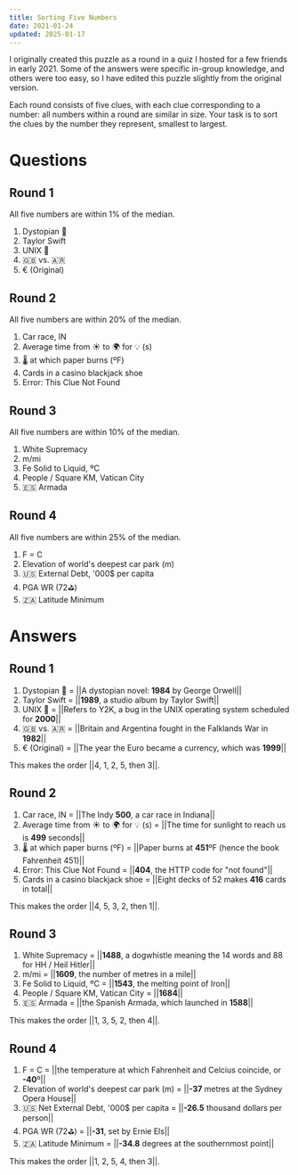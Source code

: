 ```yaml
---
title: Sorting Five Numbers
date: 2021-01-24
updated: 2025-01-17
---
```


I originally created this puzzle as a round in a quiz I hosted for a few friends in early 2021. Some of the answers were specific in-group knowledge, and others were too easy, so I have edited this puzzle slightly from the original version.

Each round consists of five clues, with each clue corresponding to a number: all numbers within a round are similar in size. Your task is to sort the clues by the number they represent, smallest to largest.

# Questions

## Round 1

All five numbers are within 1% of the median.

1. Dystopian 📖
1. Taylor Swift
1. UNIX 🐛
1. 🇬🇧 vs. 🇦🇷
1. € (Original)

## Round 2

All five numbers are within 20% of the median.

1. Car race, IN
1. Average time from ☀️ to 🌍 for 💡 (s)
1. 🌡️ at which paper burns (ºF)
1. Cards in a casino blackjack shoe
1. Error: This Clue Not Found

## Round 3

All five numbers are within 10% of the median.

1. White Supremacy
1. m/mi
1. Fe Solid to Liquid, ºC
1. People / Square KM, Vatican City
1. 🇪🇸 Armada

## Round 4

All five numbers are within 25% of the median.

1. F = C
1. Elevation of world's deepest car park (m)
1. 🇺🇸 External Debt, '000$ per capita
1. PGA WR (72⛳)
1. 🇿🇦 Latitude Minimum


# Answers

## Round 1

1. Dystopian 📖 = ||A dystopian novel: **1984** by George Orwell||
1. Taylor Swift = ||**1989**, a studio album by Taylor Swift||
1. UNIX 🐛 = ||Refers to Y2K, a bug in the UNIX operating system scheduled for **2000**||
1. 🇬🇧 vs. 🇦🇷 = ||Britain and Argentina fought in the Falklands War in **1982**||
1. € (Original) = ||The year the Euro became a currency, which was **1999**||

This makes the order ||4, 1, 2, 5, then 3||.

## Round 2

1. Car race, IN = ||The Indy **500**, a car race in Indiana||
1. Average time from ☀️ to 🌍 for 💡 (s) = ||The time for sunlight to reach us is **499** seconds||
1. 🌡️ at which paper burns (ºF) = ||Paper burns at **451**ºF (hence the book Fahrenheit 451)||
1. Error: This Clue Not Found = ||**404**, the HTTP code for "not found"||
1. Cards in a casino blackjack shoe = ||Eight decks of 52 makes **416** cards in total||

This makes the order ||4, 5, 3, 2, then 1||.

## Round 3

1. White Supremacy = ||**1488**, a dogwhistle meaning the 14 words and 88 for HH / Heil Hitler||
1. m/mi = ||**1609**, the number of metres in a mile||
1. Fe Solid to Liquid, ºC = ||**1543**, the melting point of Iron||
1. People / Square KM, Vatican City = ||**1684**||
1. 🇪🇸 Armada = ||the Spanish Armada, which launched in **1588**||

This makes the order ||1, 3, 5, 2, then 4||.

## Round 4

1. F = C = ||the temperature at which Fahrenheit and Celcius coincide, or **-40**º||
1. Elevation of world's deepest car park (m) = ||**-37** metres at the Sydney Opera House||
1. 🇺🇸 Net External Debt, '000$ per capita = ||**-26.5** thousand dollars per person||
1. PGA WR (72⛳) = ||**-31**, set by Ernie Els||
1. 🇿🇦 Latitude Minimum = ||**-34.8** degrees at the southernmost point||

This makes the order ||1, 2, 5, 4, then 3||.